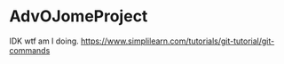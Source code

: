 # AdvOJomeProject

IDK wtf am I doing.
https://www.simplilearn.com/tutorials/git-tutorial/git-commands
